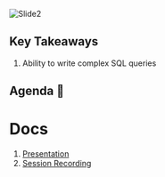![Slide2](https://user-images.githubusercontent.com/80503666/131846016-b873ed30-7c84-4005-a4eb-352173108298.jpeg)

## Key Takeaways

1. Ability to write complex SQL queries

## Agenda 📖


# Docs
1. [Presentation](https://drive.google.com/file/d/1w-QIIDrC5jxla2d5azQBTS8Nm066dUsS/view?usp=sharing)
2. [Session Recording](https://drive.google.com/drive/folders/1_orabKPxz-MFP6h1v8YR6_t_aFfbNFxg?usp=sharing)
